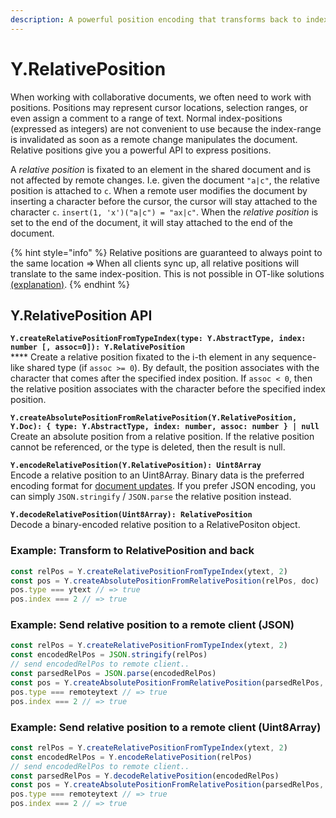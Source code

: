 ```yaml
---
description: A powerful position encoding that transforms back to index positions
---
```


# Y.RelativePosition

When working with collaborative documents, we often need to work with positions. Positions may represent cursor locations, selection ranges, or even assign a comment to a range of text. Normal index-positions (expressed as integers) are not convenient to use because the index-range is invalidated as soon as a remote change manipulates the document. Relative positions give you a powerful API to express positions.

A _relative position_ is fixated to an element in the shared document and is not affected by remote changes. I.e. given the document `"a|c"`, the relative position is attached to `c`. When a remote user modifies the document by inserting a character before the cursor, the cursor will stay attached to the character `c`. `insert(1, 'x')("a|c") = "ax|c"`. When the _relative position_ is set to the end of the document, it will stay attached to the end of the document.

{% hint style="info" %}
Relative positions are guaranteed to always point to the same location ⇒ When all clients sync up, all relative positions will translate to the same index-position. This is not possible in OT-like solutions [(explanation)](https://marijnhaverbeke.nl/blog/collaborative-editing-cm.html).
{% endhint %}

## Y.RelativePosition API

**`Y.createRelativePositionFromTypeIndex(type: Y.AbstractType, index: number [, assoc=0]): Y.RelativePosition`**\
****    Create a relative position fixated to the i-th element in any sequence-like shared type (if `assoc >= 0`). By default, the position associates with the character that comes after the specified index position. If `assoc < 0`, then the relative position associates with the character before the specified index position.&#x20;

**`Y.createAbsolutePositionFromRelativePosition(Y.RelativePosition, Y.Doc): { type: Y.AbstractType, index: number, assoc: number } | null`**\
&#x20;   Create an absolute position from a relative position. If the relative position cannot be referenced, or the type is deleted, then the result is null.

**`Y.encodeRelativePosition(Y.RelativePosition): Uint8Array`**\
&#x20;   Encode a relative position to an Uint8Array. Binary data is the preferred encoding format for [document updates](document-updates.md). If you prefer JSON encoding, you can simply `JSON.stringify` / `JSON.parse` the relative position instead.

**`Y.decodeRelativePosition(Uint8Array): RelativePosition`**\
&#x20;   Decode a binary-encoded relative position to a RelativePositon object.

### **Example: Transform to RelativePosition and back**

```javascript
const relPos = Y.createRelativePositionFromTypeIndex(ytext, 2)
const pos = Y.createAbsolutePositionFromRelativePosition(relPos, doc)
pos.type === ytext // => true
pos.index === 2 // => true
```

### **Example: Send relative position to a remote client (JSON)**

```javascript
const relPos = Y.createRelativePositionFromTypeIndex(ytext, 2)
const encodedRelPos = JSON.stringify(relPos)
// send encodedRelPos to remote client..
const parsedRelPos = JSON.parse(encodedRelPos)
const pos = Y.createAbsolutePositionFromRelativePosition(parsedRelPos, remoteDoc)
pos.type === remoteytext // => true
pos.index === 2 // => true
```

### **Example: Send relative position to a remote client (Uint8Array)**

```javascript
const relPos = Y.createRelativePositionFromTypeIndex(ytext, 2)
const encodedRelPos = Y.encodeRelativePosition(relPos)
// send encodedRelPos to remote client..
const parsedRelPos = Y.decodeRelativePosition(encodedRelPos)
const pos = Y.createAbsolutePositionFromRelativePosition(parsedRelPos, remoteDoc)
pos.type === remoteytext // => true
pos.index === 2 // => true
```
